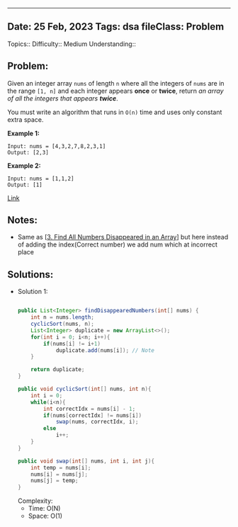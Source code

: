 
---
Date: 25 Feb, 2023
Tags: dsa
fileClass: Problem
---
Topics:: 
Difficulty::  Medium
Understanding:: 
## Problem: 
 Given an integer array `nums` of length `n` where all the integers of `nums` are in the range `[1, n]` and each integer appears **once** or **twice**, return _an array of all the integers that appears **twice**_.

You must write an algorithm that runs in `O(n)` time and uses only constant extra space.

**Example 1:**

	Input: nums = [4,3,2,7,8,2,3,1]
	Output: [2,3]

**Example 2:**

	Input: nums = [1,1,2]
	Output: [1]

[Link]( https://leetcode.com/problems/find-all-duplicates-in-an-array)

## Notes: 
- Same as [[3. Find All Numbers Disappeared in an Array]] but here instead of adding the index(Correct number) we add num which at incorrect place

## Solutions: 

- Solution 1: 
	```java
	
	public List<Integer> findDisappearedNumbers(int[] nums) {
        int n = nums.length;
        cyclicSort(nums, n);
        List<Integer> duplicate = new ArrayList<>();
        for(int i = 0; i<n; i++){
            if(nums[i] != i+1)
                duplicate.add(nums[i]); // Note
        }

        return duplicate;
    }

    public void cyclicSort(int[] nums, int n){
        int i = 0;
        while(i<n){
            int correctIdx = nums[i] - 1;
            if(nums[correctIdx] != nums[i])
                swap(nums, correctIdx, i);
            else
                i++;
        }
    }

    public void swap(int[] nums, int i, int j){
        int temp = nums[i];
        nums[i] = nums[j];
        nums[j] = temp;
    }
	
	```
	Complexity: 
	- Time: O(N)
	- Space: O(1)



[3. Find All Numbers Disappeared in an Array]:3.%20Find%20All%20Numbers%20Disappeared%20in%20an%20Array

